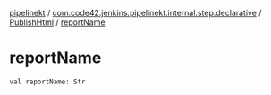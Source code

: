 [pipelinekt](../../index.md) / [com.code42.jenkins.pipelinekt.internal.step.declarative](../index.md) / [PublishHtml](index.md) / [reportName](./report-name.md)

# reportName

`val reportName: Str`